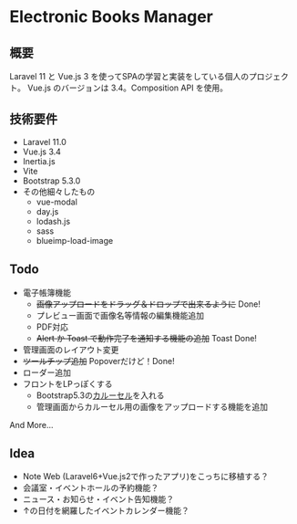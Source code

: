 # Electronic Books Manager

## 概要
Laravel 11 と Vue.js 3 を使ってSPAの学習と実装をしている個人のプロジェクト。
Vue.js のバージョンは 3.4。Composition API を使用。


## 技術要件

- Laravel 11.0
- Vue.js 3.4
- Inertia.js
- Vite
- Bootstrap 5.3.0
- その他細々したもの
  - vue-modal
  - day.js
  - lodash.js
  - sass
  - blueimp-load-image

## Todo

- 電子帳簿機能
  - ~~画像アップロードをドラッグ＆ドロップで出来るように~~ Done!
  - プレビュー画面で画像名等情報の編集機能追加
  - PDF対応
  - ~~Alert か Toast で動作完了を通知する機能の追加~~ Toast Done!
- 管理画面のレイアウト変更
- ~~ツールチップ追加~~ Popoverだけど！Done!
- ローダー追加
- フロントをLPっぽくする
  - Bootstrap5.3の[カルーセル](https://getbootstrap.jp/docs/5.3/components/carousel/)を入れる
  - 管理画面からカルーセル用の画像をアップロードする機能を追加

And More...

## Idea

- Note Web (Laravel6+Vue.js2で作ったアプリ)をこっちに移植する？
- 会議室・イベントホールの予約機能？
- ニュース・お知らせ・イベント告知機能？
- ↑の日付を網羅したイベントカレンダー機能？
